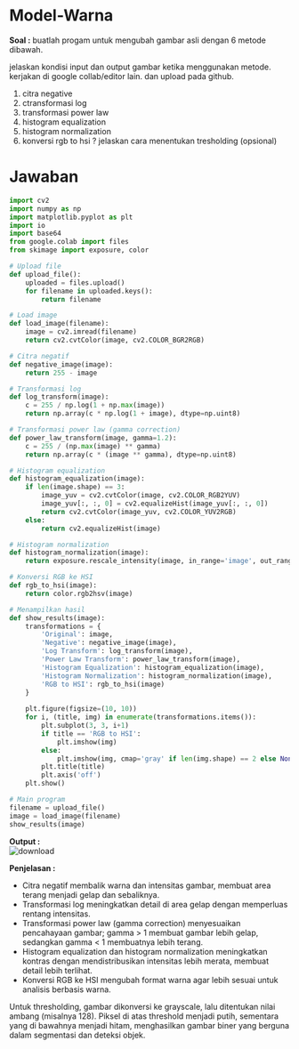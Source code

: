 # Model-Warna

**Soal :**
buatlah progam untuk mengubah gambar asli dengan 6 metode dibawah.

jelaskan kondisi input dan output gambar ketika menggunakan metode.
kerjakan di google collab/editor lain. dan upload pada github.  
1. citra negative
2. ctransformasi log
3. transformasi power law
4. histogram equalization
5. histogram normalization
6. konversi rgb to hsi ? jelaskan cara menentukan tresholding (opsional)

 # Jawaban

```python
import cv2
import numpy as np
import matplotlib.pyplot as plt
import io
import base64
from google.colab import files
from skimage import exposure, color

# Upload file
def upload_file():
    uploaded = files.upload()
    for filename in uploaded.keys():
        return filename

# Load image
def load_image(filename):
    image = cv2.imread(filename)
    return cv2.cvtColor(image, cv2.COLOR_BGR2RGB)

# Citra negatif
def negative_image(image):
    return 255 - image

# Transformasi log
def log_transform(image):
    c = 255 / np.log(1 + np.max(image))
    return np.array(c * np.log(1 + image), dtype=np.uint8)

# Transformasi power law (gamma correction)
def power_law_transform(image, gamma=1.2):
    c = 255 / (np.max(image) ** gamma)
    return np.array(c * (image ** gamma), dtype=np.uint8)

# Histogram equalization
def histogram_equalization(image):
    if len(image.shape) == 3:
        image_yuv = cv2.cvtColor(image, cv2.COLOR_RGB2YUV)
        image_yuv[:, :, 0] = cv2.equalizeHist(image_yuv[:, :, 0])
        return cv2.cvtColor(image_yuv, cv2.COLOR_YUV2RGB)
    else:
        return cv2.equalizeHist(image)

# Histogram normalization
def histogram_normalization(image):
    return exposure.rescale_intensity(image, in_range='image', out_range=(0, 255)).astype(np.uint8)

# Konversi RGB ke HSI
def rgb_to_hsi(image):
    return color.rgb2hsv(image)

# Menampilkan hasil
def show_results(image):
    transformations = {
        'Original': image,
        'Negative': negative_image(image),
        'Log Transform': log_transform(image),
        'Power Law Transform': power_law_transform(image),
        'Histogram Equalization': histogram_equalization(image),
        'Histogram Normalization': histogram_normalization(image),
        'RGB to HSI': rgb_to_hsi(image)
    }
    
    plt.figure(figsize=(10, 10))
    for i, (title, img) in enumerate(transformations.items()):
        plt.subplot(3, 3, i+1)
        if title == 'RGB to HSI':
            plt.imshow(img)
        else:
            plt.imshow(img, cmap='gray' if len(img.shape) == 2 else None)
        plt.title(title)
        plt.axis('off')
    plt.show()

# Main program
filename = upload_file()
image = load_image(filename)
show_results(image)

```
**Output :** <br>
![download](https://github.com/user-attachments/assets/7e97126d-86fe-4037-a2c1-ac98ffeb778b)

**Penjelasan :** <br>
- Citra negatif membalik warna dan intensitas gambar, membuat area terang menjadi gelap dan sebaliknya. 
- Transformasi log meningkatkan detail di area gelap dengan memperluas rentang intensitas. 
- Transformasi power law (gamma correction) menyesuaikan pencahayaan gambar; gamma > 1 membuat gambar lebih gelap, sedangkan gamma < 1 membuatnya lebih terang.
- Histogram equalization dan histogram normalization meningkatkan kontras dengan mendistribusikan intensitas lebih merata, membuat detail lebih terlihat.
- Konversi RGB ke HSI mengubah format warna agar lebih sesuai untuk analisis berbasis warna.
  
Untuk thresholding, gambar dikonversi ke grayscale, lalu ditentukan nilai ambang (misalnya 128). Piksel di atas threshold menjadi putih, sementara yang di bawahnya menjadi hitam, menghasilkan gambar biner yang berguna dalam segmentasi dan deteksi objek.

